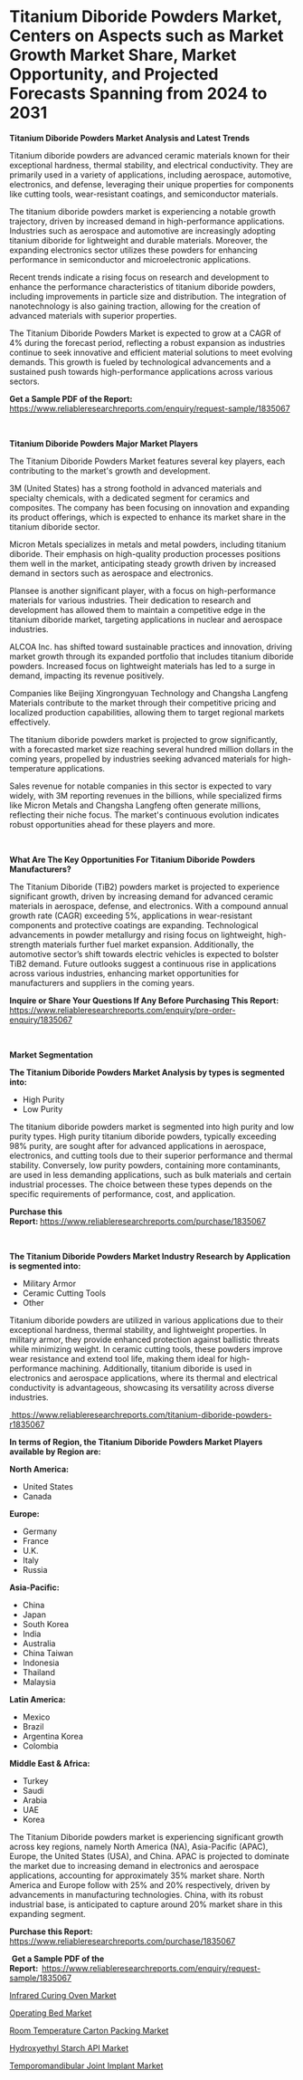 <p><h1>Titanium Diboride Powders Market, Centers on Aspects such as Market Growth Market Share, Market Opportunity, and Projected Forecasts Spanning from 2024 to 2031</h1></p><p><strong>Titanium Diboride Powders Market Analysis and Latest Trends</strong></p>
<p><p>Titanium diboride powders are advanced ceramic materials known for their exceptional hardness, thermal stability, and electrical conductivity. They are primarily used in a variety of applications, including aerospace, automotive, electronics, and defense, leveraging their unique properties for components like cutting tools, wear-resistant coatings, and semiconductor materials.</p><p>The titanium diboride powders market is experiencing a notable growth trajectory, driven by increased demand in high-performance applications. Industries such as aerospace and automotive are increasingly adopting titanium diboride for lightweight and durable materials. Moreover, the expanding electronics sector utilizes these powders for enhancing performance in semiconductor and microelectronic applications.</p><p>Recent trends indicate a rising focus on research and development to enhance the performance characteristics of titanium diboride powders, including improvements in particle size and distribution. The integration of nanotechnology is also gaining traction, allowing for the creation of advanced materials with superior properties. </p><p>The Titanium Diboride Powders Market is expected to grow at a CAGR of 4% during the forecast period, reflecting a robust expansion as industries continue to seek innovative and efficient material solutions to meet evolving demands. This growth is fueled by technological advancements and a sustained push towards high-performance applications across various sectors.</p></p>
<p><strong>Get a Sample PDF of the Report:&nbsp;</strong> <a href="https://www.reliableresearchreports.com/enquiry/request-sample/1835067?utm_campaign=11&utm_medium=2&utm_source=Github&utm_content=ia&utm_term=16102024&utm_id=titanium-diboride-powders">https://www.reliableresearchreports.com/enquiry/request-sample/1835067</a></p>
<p>&nbsp;</p>
<p><strong>Titanium Diboride Powders Major Market Players</strong></p>
<p><p>The Titanium Diboride Powders Market features several key players, each contributing to the market's growth and development. </p><p>3M (United States) has a strong foothold in advanced materials and specialty chemicals, with a dedicated segment for ceramics and composites. The company has been focusing on innovation and expanding its product offerings, which is expected to enhance its market share in the titanium diboride sector.</p><p>Micron Metals specializes in metals and metal powders, including titanium diboride. Their emphasis on high-quality production processes positions them well in the market, anticipating steady growth driven by increased demand in sectors such as aerospace and electronics.</p><p>Plansee is another significant player, with a focus on high-performance materials for various industries. Their dedication to research and development has allowed them to maintain a competitive edge in the titanium diboride market, targeting applications in nuclear and aerospace industries.</p><p>ALCOA Inc. has shifted toward sustainable practices and innovation, driving market growth through its expanded portfolio that includes titanium diboride powders. Increased focus on lightweight materials has led to a surge in demand, impacting its revenue positively.</p><p>Companies like Beijing Xingrongyuan Technology and Changsha Langfeng Materials contribute to the market through their competitive pricing and localized production capabilities, allowing them to target regional markets effectively.</p><p>The titanium diboride powders market is projected to grow significantly, with a forecasted market size reaching several hundred million dollars in the coming years, propelled by industries seeking advanced materials for high-temperature applications.</p><p>Sales revenue for notable companies in this sector is expected to vary widely, with 3M reporting revenues in the billions, while specialized firms like Micron Metals and Changsha Langfeng often generate millions, reflecting their niche focus. The market's continuous evolution indicates robust opportunities ahead for these players and more.</p></p>
<p>&nbsp;</p>
<p><strong>What Are The Key Opportunities For Titanium Diboride Powders Manufacturers?</strong></p>
<p><p>The Titanium Diboride (TiB2) powders market is projected to experience significant growth, driven by increasing demand for advanced ceramic materials in aerospace, defense, and electronics. With a compound annual growth rate (CAGR) exceeding 5%, applications in wear-resistant components and protective coatings are expanding. Technological advancements in powder metallurgy and rising focus on lightweight, high-strength materials further fuel market expansion. Additionally, the automotive sector’s shift towards electric vehicles is expected to bolster TiB2 demand. Future outlooks suggest a continuous rise in applications across various industries, enhancing market opportunities for manufacturers and suppliers in the coming years.</p></p>
<p><strong>Inquire or Share Your Questions If Any Before Purchasing This Report:</strong> <a href="https://www.reliableresearchreports.com/enquiry/pre-order-enquiry/1835067?utm_campaign=11&utm_medium=2&utm_source=Github&utm_content=ia&utm_term=16102024&utm_id=titanium-diboride-powders">https://www.reliableresearchreports.com/enquiry/pre-order-enquiry/1835067</a></p>
<p>&nbsp;</p>
<p><strong>Market Segmentation</strong></p>
<p><strong>The Titanium Diboride Powders Market Analysis by types is segmented into:</strong></p>
<p><ul><li>High Purity</li><li>Low Purity</li></ul></p>
<p><p>The titanium diboride powders market is segmented into high purity and low purity types. High purity titanium diboride powders, typically exceeding 98% purity, are sought after for advanced applications in aerospace, electronics, and cutting tools due to their superior performance and thermal stability. Conversely, low purity powders, containing more contaminants, are used in less demanding applications, such as bulk materials and certain industrial processes. The choice between these types depends on the specific requirements of performance, cost, and application.</p></p>
<p><strong>Purchase this Report:&nbsp;</strong><a href="https://www.reliableresearchreports.com/purchase/1835067?utm_campaign=11&utm_medium=2&utm_source=Github&utm_content=ia&utm_term=16102024&utm_id=titanium-diboride-powders">https://www.reliableresearchreports.com/purchase/1835067</a></p>
<p>&nbsp;</p>
<p><strong>The Titanium Diboride Powders Market Industry Research by Application is segmented into:</strong></p>
<p><ul><li>Military Armor</li><li>Ceramic Cutting Tools</li><li>Other</li></ul></p>
<p><p>Titanium diboride powders are utilized in various applications due to their exceptional hardness, thermal stability, and lightweight properties. In military armor, they provide enhanced protection against ballistic threats while minimizing weight. In ceramic cutting tools, these powders improve wear resistance and extend tool life, making them ideal for high-performance machining. Additionally, titanium diboride is used in electronics and aerospace applications, where its thermal and electrical conductivity is advantageous, showcasing its versatility across diverse industries.</p></p>
<p><a href="https://www.reliableresearchreports.com/titanium-diboride-powders-r1835067?utm_campaign=11&utm_medium=2&utm_source=Github&utm_content=ia&utm_term=16102024&utm_id=titanium-diboride-powders">&nbsp;https://www.reliableresearchreports.com/titanium-diboride-powders-r1835067</a></p>
<p><strong>In terms of Region, the Titanium Diboride Powders Market Players available by Region are:</strong></p>
<p>
    <p> <strong> North America: </strong>
        <ul>
            <li>United States</li>
            <li>Canada</li>
        </ul>
        </p> 
    <p> <strong> Europe: </strong>
        <ul>
            <li>Germany</li>
            <li>France</li>
            <li>U.K.</li>
            <li>Italy</li>
            <li>Russia</li>
        </ul>
        </p> 
    <p> <strong> Asia-Pacific: </strong>
        <ul>
            <li>China</li>
            <li>Japan</li>
            <li>South Korea</li>
            <li>India</li>
            <li>Australia</li>
            <li>China Taiwan</li>
            <li>Indonesia</li>
            <li>Thailand</li>
            <li>Malaysia</li>
        </ul>
        </p> 
    <p> <strong> Latin America: </strong>
        <ul>
            <li>Mexico</li>
            <li>Brazil</li>
            <li>Argentina Korea</li>
            <li>Colombia</li>
        </ul>
        </p> 
    <p> <strong> Middle East & Africa: </strong>
        <ul>
            <li>Turkey</li>
            <li>Saudi</li>
            <li>Arabia</li>
            <li>UAE</li>
            <li>Korea</li>
        </ul>
    </p>
    </p>
<p><p>The Titanium Diboride powders market is experiencing significant growth across key regions, namely North America (NA), Asia-Pacific (APAC), Europe, the United States (USA), and China. APAC is projected to dominate the market due to increasing demand in electronics and aerospace applications, accounting for approximately 35% market share. North America and Europe follow with 25% and 20% respectively, driven by advancements in manufacturing technologies. China, with its robust industrial base, is anticipated to capture around 20% market share in this expanding segment.</p></p>
<p><strong>Purchase this Report: </strong><a href="https://www.reliableresearchreports.com/purchase/1835067?utm_campaign=11&utm_medium=2&utm_source=Github&utm_content=ia&utm_term=16102024&utm_id=titanium-diboride-powders">https://www.reliableresearchreports.com/purchase/1835067</a></p>
<p>&nbsp;<strong>Get a Sample PDF of the Report:&nbsp;&nbsp;</strong><a href="https://www.reliableresearchreports.com/enquiry/request-sample/1835067?utm_campaign=11&utm_medium=2&utm_source=Github&utm_content=ia&utm_term=16102024&utm_id=titanium-diboride-powders">https://www.reliableresearchreports.com/enquiry/request-sample/1835067</a></p>
<p><strong></strong></p>
<p><p><a href="https://issuu.com/reportprime-2/docs/infrared-curing-oven-market-size-20_7ee33362dd6231?utm_campaign=11&utm_medium=2&utm_source=Github&utm_content=ia&utm_term=16102024&utm_id=titanium-diboride-powders">Infrared Curing Oven Market</a></p><p><a href="https://issuu.com/reportprime-2/docs/operating-bed-market-size-2030.pptx_a72489c8e66d83?utm_campaign=11&utm_medium=2&utm_source=Github&utm_content=ia&utm_term=16102024&utm_id=titanium-diboride-powders">Operating Bed Market</a></p><p><a href="https://github.com/lawriesievelwij/Market-Research-Report-List-1/blob/main/room-temperature-carton-packing-market.md?utm_campaign=11&utm_medium=2&utm_source=Github&utm_content=ia&utm_term=16102024&utm_id=titanium-diboride-powders">Room Temperature Carton Packing Market</a></p><p><a href="https://www.linkedin.com/pulse/driving-forces-global-hydroxyethyl-starch-api-market-trends-rwkke?trk=public_post_embed_feed-article-content&utm_campaign=11&utm_medium=2&utm_source=Github&utm_content=ia&utm_term=16102024&utm_id=titanium-diboride-powders">Hydroxyethyl Starch API Market</a></p><p><a href="https://www.linkedin.com/pulse/temporomandibular-joint-implant-market-analysis-product-segmentation-atzge?trk=public_post_embed_feed-article-content&utm_campaign=11&utm_medium=2&utm_source=Github&utm_content=ia&utm_term=16102024&utm_id=titanium-diboride-powders">Temporomandibular Joint Implant Market</a></p></p>